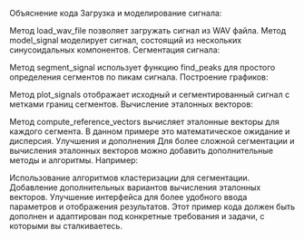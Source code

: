 Объяснение кода
Загрузка и моделирование сигнала:

Метод load_wav_file позволяет загружать сигнал из WAV файла.
Метод model_signal моделирует сигнал, состоящий из нескольких синусоидальных компонентов.
Сегментация сигнала:

Метод segment_signal использует функцию find_peaks для простого определения сегментов по пикам сигнала.
Построение графиков:

Метод plot_signals отображает исходный и сегментированный сигнал с метками границ сегментов.
Вычисление эталонных векторов:

Метод compute_reference_vectors вычисляет эталонные векторы для каждого сегмента. В данном примере это математическое ожидание и дисперсия.
Улучшения и дополнения
Для более сложной сегментации и вычисления эталонных векторов можно добавить дополнительные методы и алгоритмы. Например:

Использование алгоритмов кластеризации для сегментации.
Добавление дополнительных вариантов вычисления эталонных векторов.
Улучшение интерфейса для более удобного ввода параметров и отображения результатов.
Этот пример кода должен быть дополнен и адаптирован под конкретные требования и задачи, с которыми вы сталкиваетесь.